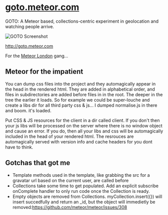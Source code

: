 [goto.meteor.com](http://goto.meteor.com)
=================

GOTO: A Meteor based, collections-centric experiment in geolocation and watching people arrive.

![GOTO Screenshot](https://raw.github.com/olizilla/goto-meteor/master/public/docs/goto-screenshot-2.png)

http://goto.meteor.com 

For the [Meteor London](http://www.meetup.com/Meteor-London/) gang...

## Meteor for the impatient

You can dump css files into the project and they automagically appear in the head in the rendered html. 
They are added in alphabetical order, and files in subdirectories are added before files in in the root. The deeper in the tree the earlier it loads.
So for example we could be super-louche and create a libs dir for all third party css & js... I dumped normalise.js in there and boom. it's loaded.

Put CSS & JS resources for the client in a dir called client. If you don't then your js libs will be processed on the server where there is no window object and cause an error. If you do, then all your libs and css will be automagically included in the head of your rendered html. The resrouces are automagically served with version info and cache headers for you dont have to think.

## Gotchas that got me

- Template methods used in the template, like grabbing the src for a gravatar url based on the current user, are called before
- Collections take some time to get populated. Add an explicit subscribe onComplete handler to only run code once the Collection is ready.
- Empty objects are removed from Collections. myCollection.insert({}) will insert succedfully and return an _id, but the object will immedietly be removed:https://github.com/meteor/meteor/issues/308
